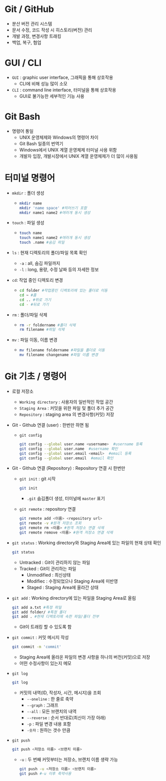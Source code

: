 # Git / GitHub

- 분산 버전 관리 시스템
- 문서 수정, 코드 작성 시 히스토리(버전) 관리
- 개발 과정, 변경사항 트래킹
- 백업, 복구, 협업



# GUI / CLI

- `GUI` : graphic user interface, 그래픽을 통해 상호작용
  - CLI에 비해 성능 많이 소모
- `CLI` : command line interface, 터미널을 통해 상호작용
  - GUI로 불가능한 세부적인 기능 사용



# Git Bash

- 명령어 통일
  - UNIX 운영체제와 Windows의 명령어 차이
  - Git Bash  일종의 번역기
  - Windows에서 UNIX 계열 운영체제 터미널 사용 위함
  - 개발자 입장, 개발시장에서 UNIX 계열 운영체제가 더 많이 사용됨



# 터미널 명령어

- `mkdir` : 폴더 생성

  - ```bash
    mkdir name
    mkdir 'name space' #띄어쓰기 포함
    mkdir name1 name2 #여러개 동시 생성
    ```

- `touch` : 파일 생성

  - ```bash
    touch name
    touch name1 name2 #여러개 동시 생성
    touch .name #숨김 파일
    ```

- `ls` : 현재 디렉토리의 폴더/파일 목록 확인

  - `-a` : all, 숨김 파일까지
  - `-l` : long, 용량, 수정 날짜 등의 자세한 정보

- `cd`: 작업 중인 디렉토리 변경

  - ```bash
    cd folder #작업중인 디렉토리에 있는 폴더로 이동
    cd ~ #홈
    cd .. #위로 가기
    cd - #뒤로 가기
    ```

- `rm` : 폴더/파일 삭제

  - ```bash
    rm -r foldername #폴더 삭제
    rm filename #파일 삭제
    ```

- `mv` : 파일 이동, 이름 변경

  - ```bash
    mv filename foldername #파일을 폴더로 이동
    mv filename changename #파일 이름 변경
    ```




# Git 기초 / 명령어

- 로컬 저장소

  - `Working directory` : 사용자의 일반적인 작업 공간
  - `Staging Area` : 커밋을 위한 파일 및 폴더 추가 공간
  - `Repository` : staging area 의 변경사항(커밋) 저장

- Git - Github 연결 (user) : 한번만 하면 됨

  - `git config`

    ```bash
    git config --global user.name <username>  #username 등록
    git config --global user.name  #username 확인
    git config --global user.email <email>  #email 등록
    git config --global user.email  #email 확인
    ```

- Git - Github 연결 (Repository) : Repository 연결 시 한번만

  - `git init` : git 시작

    ```bash
    git init
    ```

    - `.git` 숨김폴더 생성, 터미널에 `master` 표기

  - `git remote` : repository 연결

    ```bash
    git remote add <이름> <repository url>
    git remote -v #원격 저장소 조회
    git remote rm <이름> #원격 저장소 연결 삭제
    git remote remove <이름> #원격 저장소 연결 삭제
    ```

- `git status` : Working directory와 Staging Area에 있는 파일의 현재 상태 확인

  ```bash
  git status
  ```

  - Untracked : Git이 관리하지 않는 파일
  - Tracked : Git이 관리하는 파일
    - Unmodified : 최신상태
    - Modifiec : 수정되었으나 Staging Area에 미반영
    - Staged : Staging Area에 올라간 상태

- `git add` : Working directory에 있는 파일을 Staging Area로 올림

  ```bash
  git add a.txt #특정 파일
  git add folder/ #특정 폴더
  git add . #현재 디렉토리에 속한 파일/폴더 전부
  ```

  - Git이 트래킹 할 수 있도록 함

- `git commit` : 커밋 메시지 작성

  ```bash
  git commit -m 'commit'
  ```

  - Staging Area에 올라온 파일의 변경 사항을 하나의 버전(커밋)으로 저장
  - 어떤 수정사항이 있는지 메모

- `git log`

  ```bash
  git log
  ```

  - 커밋의 내역(ID, 작성자, 시간, 메시지)을 조회
    - `--oneline` : 한 줄로 축약
    - `--graph` : 그래프
    - `--all` : 모든 브랜치의 내역
    - `--reverse` : 순서 반대로(최신이 가장 아래)
    - `-p` : 파일 변경 내용 포함
    - `-숫자` : 원하는 갯수 만큼

- `git push`

  ```bash
  git push <저장소 이름> <브랜치 이름>
  ```

  - `-u` : 두 번째 커밋부터는 저장소, 브랜치 이름 생략 가능

    ```bash
    git push -u <저장소 이름> <브랜치 이름> 
    git push #-u 이후 축약사용
    ```

    

